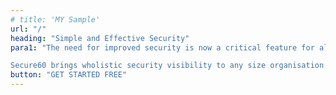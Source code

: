 ```yaml
---
# title: 'MY Sample'
url: "/"
heading: "Simple and Effective Security"
para1: "The need for improved security is now a critical feature for all businesses.  

Secure60 brings wholistic security visibility to any size organisation."
button: "GET STARTED FREE"
---
```

